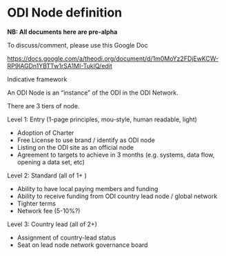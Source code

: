 # ODI Node definition

**NB: All documents here are pre-alpha**

To discuss/comment, please use this Google Doc 

https://docs.google.com/a/theodi.org/document/d/1m0MoYz2FDjEwKCW-RP9lAGDn1YBTTw1rSA1MI-TuklQ/edit

Indicative framework

An ODI Node is an “instance” of the ODI in the ODI Network.

There are 3 tiers of node.

Level 1: Entry (1-page principles, mou-style, human readable, light)

* Adoption of Charter
* Free License to use brand / identify as ODI node
* Listing on the ODI site as an official node
* Agreement to targets to achieve in 3 months (e.g. systems, data flow, opening a data set, etc)

Level 2: Standard (all of 1+ )

* Ability to have local paying members and funding
* Ability to receive funding from ODI country lead node / global network
* Tighter terms
* Network fee (5-10%?)

Level 3: Country lead (all of 2+)

* Assignment of country-lead status
* Seat on lead node network governance board
